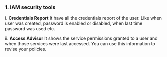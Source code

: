### 1. **IAM security tools** 
 
i.  **Credentials Report**
   It have all the credentials report of the user. Like when user was created, password is enabled or disabled, when last time password was used etc.
   
   
ii.  **Access Advisor**
   It shows the service permissions granted to a user and when those services were last accessed. You can use this information to revise your policies.
